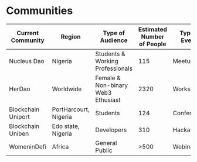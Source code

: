 # Communities




| Current Community | Region      | Type of Audience           | Estimated Number of People | Type of Events         | Type of Content       | Link                     |
|-------------------|-------------|----------------------------|---------------------------|------------------------|-----------------------|--------------------------|
| Nucleus Dao      | Nigeria | Students & Working Professionals                   | 115                       | Meetups                | Educational           | [Link to Community]( https://t.me/nucleusdaochat) |
| HerDao     |   Worldwide   | Female & Non-binary Web3 Ethusiast          | 2320                       | Workshops              | Educational           | [Link to Community](https://t.me/herdao) |
| Blockchain Uniport      | PortHarcourt, Nigeria       | Students              | 124                      | Conferences            | Educational                | [Link to Community](https://t.me/BlockchainUniportCommunity) |
| Blockchain Uniben       | Edo state, Nigeria | Developers                  | 310                      | Hackathons             | Educational           | [Link to Community](https://t.me/BlockchainUniportCommunity) |
| WomeninDefi     | Africa      | General Public             | >500                       | Webinars               | Social                | [Link to Community ](https://discord.gg/bSsDx6JM) |
